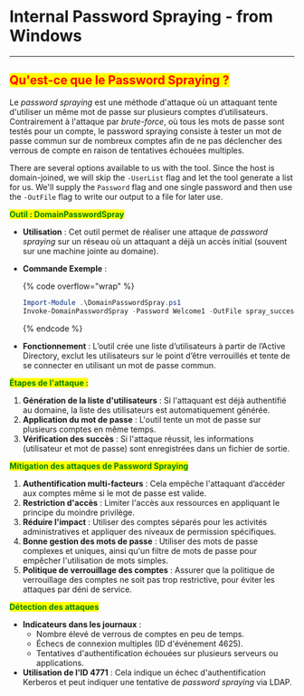 # Internal Password Spraying - from Windows

***

## <mark style="color:red;">**Qu'est-ce que le Password Spraying ?**</mark>

Le _password spraying_ est une méthode d'attaque où un attaquant tente d'utiliser un même mot de passe sur plusieurs comptes d’utilisateurs. Contrairement à l'attaque par _brute-force_, où tous les mots de passe sont testés pour un compte, le password spraying consiste à tester un mot de passe commun sur de nombreux comptes afin de ne pas déclencher des verrous de compte en raison de tentatives échouées multiples.

There are several options available to us with the tool. Since the host is domain-joined, we will skip the `-UserList` flag and let the tool generate a list for us. We'll supply the `Password` flag and one single password and then use the `-OutFile` flag to write our output to a file for later use.

<mark style="color:green;">**Outil : DomainPasswordSpray**</mark>

* **Utilisation** : Cet outil permet de réaliser une attaque de _password spraying_ sur un réseau où un attaquant a déjà un accès initial (souvent sur une machine jointe au domaine).
*   **Commande Exemple** :

    {% code overflow="wrap" %}
    ```powershell
    Import-Module .\DomainPasswordSpray.ps1
    Invoke-DomainPasswordSpray -Password Welcome1 -OutFile spray_success -ErrorAction SilentlyContinue
    ```
    {% endcode %}
* **Fonctionnement** : L’outil crée une liste d’utilisateurs à partir de l’Active Directory, exclut les utilisateurs sur le point d’être verrouillés et tente de se connecter en utilisant un mot de passe commun.

<mark style="color:green;">**Étapes de l'attaque :**</mark>

1. **Génération de la liste d'utilisateurs** : Si l'attaquant est déjà authentifié au domaine, la liste des utilisateurs est automatiquement générée.
2. **Application du mot de passe** : L'outil tente un mot de passe sur plusieurs comptes en même temps.
3. **Vérification des succès** : Si l'attaque réussit, les informations (utilisateur et mot de passe) sont enregistrées dans un fichier de sortie.

<mark style="color:green;">**Mitigation des attaques de Password Spraying**</mark>

1. **Authentification multi-facteurs** : Cela empêche l'attaquant d’accéder aux comptes même si le mot de passe est valide.
2. **Restriction d'accès** : Limiter l'accès aux ressources en appliquant le principe du moindre privilège.
3. **Réduire l'impact** : Utiliser des comptes séparés pour les activités administratives et appliquer des niveaux de permission spécifiques.
4. **Bonne gestion des mots de passe** : Utiliser des mots de passe complexes et uniques, ainsi qu'un filtre de mots de passe pour empêcher l'utilisation de mots simples.
5. **Politique de verrouillage des comptes** : Assurer que la politique de verrouillage des comptes ne soit pas trop restrictive, pour éviter les attaques par déni de service.

<mark style="color:green;">**Détection des attaques**</mark>

* **Indicateurs dans les journaux** :
  * Nombre élevé de verrous de comptes en peu de temps.
  * Échecs de connexion multiples (ID d'événement 4625).
  * Tentatives d'authentification échouées sur plusieurs serveurs ou applications.
* **Utilisation de l'ID 4771** : Cela indique un échec d'authentification Kerberos et peut indiquer une tentative de _password spraying_ via LDAP.
